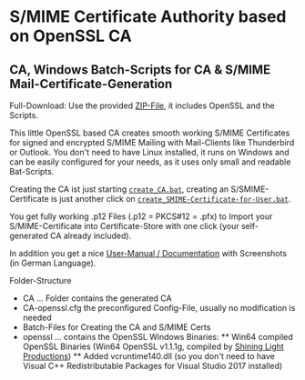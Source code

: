 # S/MIME Certificate Authority based on OpenSSL CA
## CA, Windows Batch-Scripts for CA & S/MIME Mail-Certificate-Generation

Full-Download: Use the provided [ZIP-File](SMIME-CA.v2020-07-16.zip), it includes OpenSSL and the Scripts.

This little OpenSSL based CA creates smooth working S/MIME Certificates for signed and encrypted S/MIME Mailing with Mail-Clients like Thunderbird or Outlook. 
You don't need to have Linux installed, it runs on Windows and can be easily configured for your needs, as it uses only small and readable Bat-Scripts.

Creating the CA ist just starting [`create_CA.bat`](create_CA.bat), creating an S/SMIME-Certificate is just another click on [`create_SMIME-Certificate-for-User.bat`](create_SMIME-Certificate-for-User.bat).

You get fully working .p12 Files (.p12 = PKCS#12 = .pfx) to Import your S/MIME-Certificate into Certificate-Store with one click (your self-generated CA already included).

In addition you get a nice [User-Manual / Documentation](Manual%20(German)%20-%20SMIME-CA%20Nutzungsanleitung%20und%20technische%20Infos.pdf) with Screenshots (in German Language).

Folder-Structure
* CA ... Folder contains the generated CA
* CA-openssl.cfg the preconfigured Config-File, usually no modification is needed
* Batch-Files for Creating the CA and S/MIME Certs
* openssl ... contains the OpenSSL Windows Binaries:
** Win64 compiled OpenSSL Binaries (Win64 OpenSSL v1.1.1g, compiled by [Shining Light Productions](https://slproweb.com/products/Win32OpenSSL.html))
** Added vcruntime140.dll (so you don't need to have Visual C++ Redistributable Packages for Visual Studio 2017 installed)
